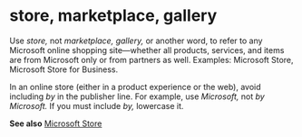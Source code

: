 # store, marketplace, gallery

Use *store,* not *marketplace, gallery,* or
another word, to refer to any Microsoft online shopping
site―whether all products, services, and items are
from Microsoft only or from partners as well. Examples: Microsoft Store, Microsoft Store for Business.

In an online store (either in a product experience or the web), avoid including *by* in the publisher line. For example, use *Microsoft,* not *by Microsoft.* If you must include *by,* lowercase it. 

**See also** [Microsoft Store](~/a-z-word-list-term-collections/m/microsoft-store.md)
